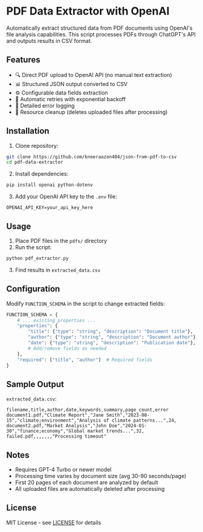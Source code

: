 # PDF Data Extractor with OpenAI

Automatically extract structured data from PDF documents using OpenAI's file analysis capabilities. This script processes PDFs through ChatGPT's API and outputs results in CSV format.

## Features

- 🔍 Direct PDF upload to OpenAI API (no manual text extraction)
- 📊 Structured JSON output converted to CSV
- ⚙️ Configurable data fields extraction
- 🔄 Automatic retries with exponential backoff
- 📝 Detailed error logging
- 🧹 Resource cleanup (deletes uploaded files after processing)

## Installation

1. Clone repository:
```bash
git clone https://github.com/kneeraazon404/json-from-pdf-to-csv
cd pdf-data-extractor
```

2. Install dependencies:
```bash
pip install openai python-dotenv
```

3. Add your OpenAI API key to the `.env` file:
```env
OPENAI_API_KEY=your_api_key_here
```

## Usage

1. Place PDF files in the `pdfs/` directory
2. Run the script:
```bash
python pdf_extractor.py
```
3. Find results in `extracted_data.csv`

## Configuration

Modify `FUNCTION_SCHEMA` in the script to change extracted fields:
```python
FUNCTION_SCHEMA = {
    # ... existing properties ...
    "properties": {
        "title": {"type": "string", "description": "Document title"},
        "author": {"type": "string", "description": "Document author"},
        "date": {"type": "string", "description": "Publication date"},
        # Add/remove fields as needed
    },
    "required": ["title", "author"]  # Required fields
}
```

## Sample Output

`extracted_data.csv`:
```csv
filename,title,author,date,keywords,summary,page_count,error
document1.pdf,"Climate Report","Jane Smith","2023-08-15","climate;environment","Analysis of climate patterns...",24,
document2.pdf,"Market Analysis","John Doe","2024-01-30","finance;economy","Global market trends...",32,
failed.pdf,,,,,,,"Processing timeout"
```

## Notes

- Requires GPT-4 Turbo or newer model
- Processing time varies by document size (avg 30-90 seconds/page)
- First 20 pages of each document are analyzed by default
- All uploaded files are automatically deleted after processing

## License

MIT License - see [LICENSE](LICENSE) for details
